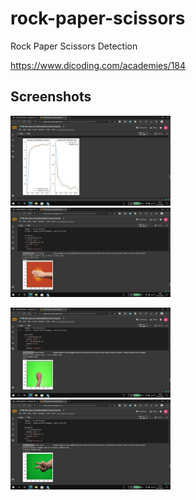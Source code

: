 # rock-paper-scissors
Rock Paper Scissors Detection

https://www.dicoding.com/academies/184

## Screenshots
<img src="assets/Accuracy&Loss.png"
width="256">&nbsp;&nbsp;&nbsp;
<img src="assets/Rock.png"
width="256">&nbsp;&nbsp;&nbsp;

<img src="assets/Paper.png"
width="256">&nbsp;&nbsp;&nbsp;
<img src="assets/Scissors.png"
width="256">&nbsp;&nbsp;&nbsp;
